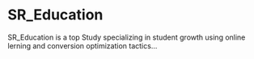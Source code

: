 # SR_Education


SR_Education is a top Study specializing in student growth using online lerning and conversion optimization tactics...
